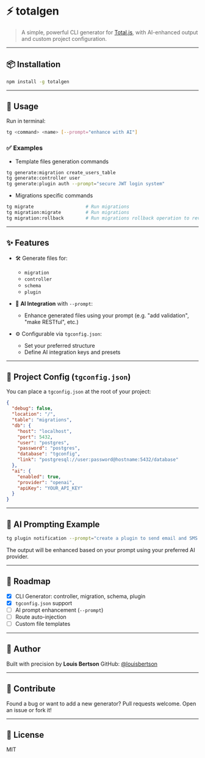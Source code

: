# ⚡ totalgen

> A simple, powerful CLI generator for [Total.js](https://www.totaljs.com), with AI-enhanced output and custom project configuration.

---

## 📦 Installation

```bash
npm install -g totalgen
```

---

## 🚀 Usage

Run in terminal:

```bash
tg <command> <name> [--prompt="enhance with AI"]
```

### ✅ Examples


- Template files generation commands

```bash
tg generate:migration create_users_table
tg generate:controller user
tg generate:plugin auth --prompt="secure JWT login system"
```

- Migrations specific commands

```sh
tg migrate                   # Run migrations
tg migration:migrate         # Run migrations
tg migration:rollback        # Run migrations rollback operation to revert
```

---

## ✨ Features

* 🛠️ Generate files for:

  * `migration`
  * `controller`
  * `schema`
  * `plugin`
* 🤖 **AI Integration** with `--prompt`:

  * Enhance generated files using your prompt (e.g. "add validation", "make RESTful", etc.)
* ⚙️ Configurable via `tgconfig.json`:

  * Set your preferred structure
  * Define AI integration keys and presets

---

## 📁 Project Config (`tgconfig.json`)

You can place a `tgconfig.json` at the root of your project:

```json
{
  "debug": false,
  "location": "/",
  "table": "migrations",
  "db": {
    "host": "localhost",
    "port": 5432,
    "user": "postgres",
    "password": "postgres",
    "database": "tgconfig",
    "link": "postgresql://user:password@hostname:5432/database"
  },
  "ai": {
    "enabled": true,
    "provider": "openai",
    "apiKey": "YOUR_API_KEY"
  }
}
```
---

## 🧠 AI Prompting Example

```bash
tg plugin notification --prompt="create a plugin to send email and SMS alerts"
```

The output will be enhanced based on your prompt using your preferred AI provider.

---

## 📌 Roadmap

* [x] CLI Generator: controller, migration, schema, plugin
* [x] `tgconfig.json` support
* [ ] AI prompt enhancement (`--prompt`)
* [ ] Route auto-injection
* [ ] Custom file templates

---

## 👤 Author

Built with precision by **Louis Bertson**
GitHub: [@louisbertson](https://github.com/will-create)

---

## 🧪 Contribute

Found a bug or want to add a new generator?
Pull requests welcome. Open an issue or fork it!

---

## 🪪 License

MIT
